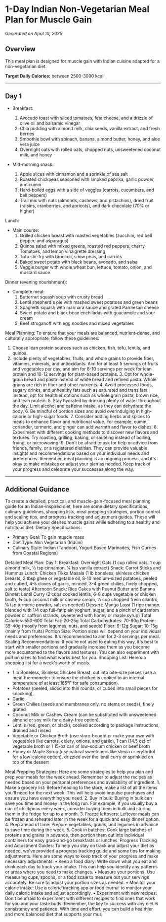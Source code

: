 # 1-Day Indian Non-Vegetarian Meal Plan for Muscle Gain

*Generated on April 10, 2025*

## Overview

This meal plan is designed for muscle gain with Indian cuisine adapted for a non-vegetarian diet.

**Target Daily Calories:** between 2500-3000 kcal

---

## Day 1


- Breakfast:
  1. Avocado toast with sliced tomatoes, feta cheese, and a drizzle of olive oil and balsamic vinegar
  2. Chia pudding with almond milk, chia seeds, vanilla extract, and fresh berries
  3. Smoothie bowl with spinach, banana, almond butter, honey, and aloe vera juice
  4. Overnight oats with rolled oats, chopped nuts, unsweetened coconut milk, and honey

- Mid-morning snack:
   1. Apple slices with cinnamon and a sprinkle of sea salt
   2. Roasted chickpeas seasoned with smoked paprika, garlic powder, and cumin
   3. Hard-boiled eggs with a side of veggies (carrots, cucumbers, and bell peppers)
   4. Trail mix with nuts (almonds, cashews, and pistachios), dried fruit (raisins, cranberries, and apricots), and dark chocolate (70% or higher)

Lunch:
- Main course:
    1. Grilled chicken breast with roasted vegetables (zucchini, red bell pepper, and asparagus)
    2. Quinoa salad with mixed greens, roasted red peppers, cherry Tomatoes, and lemon vinaigrette dressing
    3. Tofu stir-fry with broccoli, snow peas, and carrots
    4. Baked sweet potato with black beans, avocado, and salsa
    5. Veggie burger with whole wheat bun, lettuce, tomato, onion, and mustard sauce

Dinner (evening nourishment):
- Complete meal:
     1. Butternut squash soup with crusty bread
     2. Lentil shepherd's pie with mashed sweet potatoes and green beans
     3. Spaghetti squash with marinara sauce and grated Parmesan cheese
     4. Sweet potato and black bean enchiladas with guacamole and sour cream
     5. Beef stroganoff with egg noodles and mixed vegetables

Meal Planning:
To ensure that your meals are balanced, nutrient-dense, and culturally appropriate, follow these guidelines:
 1. Choose lean protein sources such as chicken, fish, tofu, lentils, and quinoa.
 2. Include plenty of vegetables, fruits, and whole grains to provide fiber, vitamins, minerals, and antioxidants. Aim for at least 5 servings of fruits and vegetables per day, and aim for 8-10 servings per week for lean protein and 10-12 servings for plant-based proteins. 3. Opt for whole-grain bread and pasta instead of white bread and refined pasta. Whole grains are rich in fiber and other nutrients. 4. Avoid processed foods, sugary drinks, and unhealthy fats such as saturated and trans fats. Instead, opt for healthier options such as whole grain pasta, brown rice, and lean protein. 5. Stay hydrated by drinking plenty of water throughout the day. Limit alcohol and caffeine intake, as they can dehydrate the body. 6. Be mindful of portion sizes and avoid overindulging in high-calorie or high-sugar foods. 7. Consider adding herbs and spices to meals to enhance flavor and nutritional value. For example, cumin, coriander, turmeric, and ginger can add warmth and flavor to dishes. 8. Experiment with different cooking methods to discover new flavors and textures. Try roasting, grilling, baking, or sautéing instead of boiling, frying, or microwaving. 9. Don't be afraid to ask for help or advice from friends, family, or a registered dietitian. They can provide valuable insights and recommendations based on your individual needs and preferences. Remember, meal planning is an ongoing process, and it's okay to make mistakes or adjust your plan as needed. Keep track of your progress and celebrate your successes along the way.

---

## Additional Guidance


To create a detailed, practical, and muscle-gain-focused meal planning guide for an Indian-inspired diet, here are some dietary specifications, culinary guidelines, shopping lists, meal prepping strategies, portion control and scaling tips, and progress tracking and adjustment guides. These will help you achieve your desired muscle gains while adhering to a healthy and nutritious diet.
Dietary Specifications:
- Primary Goal: To gain muscle mass
- Diet Type: Non Vegetarian (Indian)
- Culinary Style: Indian (Tandoori, Yogurt Based Marinades, Fish Curries from Coastal Regions)

Detailed Meal Plan:
Day 1:
Breakfast: Overnight Oats (1 cup rolled oats, 1 cup almond milk, ½ tsp cinnamon, ¼ tsp vanilla extract)
Snack: Carrot Sticks and Hummus
Lunch: Chicken Tikka Masala (1 lb boneless, skinless chicken breasts, 2 tbsp ghee or vegetable oil, 8-10 medium-sized potatoes, peeled and cubed, 4-5 cloves of garlic, minced, 3-4 green chilies, finely chopped, salt to taste)
Afternoon Snack: Rice Cakes with Peanut Butter and Banana
Dinner: Lentil Curry (2 cups cooked lentils, 6-8 cups vegetable or chicken broth, ¾ cup coconut milk or cashew cream, ⅓ cup chopped fresh cilantro, ⅛ tsp turmeric powder, salt as needed)
Dessert: Mango Lassi (1 ripe mango, blended with 1/4 cup full-fat plain yoghurt, sugar, and a pinch of cardamom powder or saffron strands, sweetened with honey or maple syrup)
Total Calories: 550-600
Total Fat: 20-25g
Total Carbohydrates: 70-80g
Protein: 35-40g (mostly from legumes, nuts, and seeds)
Fiber: 9-12g
Sugar: 10-15g (mainly from fruits)
Portion Size: Portion sizes will depend on your individual needs and preferences. It's recommended to aim for 2-3 servings per meal.
Scaling Recommendations: If you're not used to eating this way, it's best to start with smaller portions and gradually increase them as you become more accustomed to the flavors and textures. You can also experiment with portion sizes to find what works best for you.
Shopping List: Here's a shopping list for a week's worth of meals.
- 1 lb Boneless, Skinless Chicken Breast, cut into bite-size pieces (use a meat thermometer to ensure the chicken is cooked to an internal temperature of at least 165°F for safe consumption).
- Potatoes (peeled, sliced into thin rounds, or cubed into small pieces for snacking),
- Garlic,
- Green Chilies (seeds and membranes only, no stems or seeds), finely grated
- Coconut Milk or Cashew Cream (can be substituted with unsweetened almond or soy milk for a dairy-free option), 
- Lentils (red, green, or black), cooked according to package instructions, drained and rinsed
- Vegetable or Chicken Broth (use store-bought or make your own with vegetables like carrots, celery, onions, and garlic), 1 can (14.5 oz) of vegetable broth or 1 15-oz can of low-sodium chicken or beef broth
- Honey or Maple Syrup (use natural sweeteners like stevia or erythritol for a low-calorie option), drizzled over the lentil curry or sprinkled on top of the dessert

Meal Prepping Strategies:
Here are some strategies to help you plan and prep your meals for the week ahead. Remember to adjust the recipes as needed based on your personal preferences and availability of ingredient. 1. Make a grocery list: Before heading to the store, make a list of all the items you'll need for the next week. This will help avoid impulse purchases and ensure you have everything you need. 2. Buy in bulk: Buying in bulk can save you time and money in the long run. For example, if you usually buy a can of chickpeas every week, consider buying them in bulk and storing them in the fridge for up to a month. 3. Freeze leftovers: Leftover meals can be frozen and reheated later in the week for a quick and easy dinner option. 4. Prep ahead of time: Prepare vegetables, grains, and legumes in advance to save time during the week. 5. Cook in batches: Cook large batches of proteins and grains in advance, then portion them out into individual containers for easy grab-and-go breakfasts or lunches. Progress Tracking and Adjustment Guides:
To help you stay on track and adjust your diet as needed, we've provided a progress tracking guide and some tips for making adjustments. Here are some ways to keep track of your progress and make necessary adjustments:
• Keep a food diary: Write down what you eat and drink each day to track your intake. This can help you identify any patterns or areas where you need to make changes. • Measure your portions: Use measuring cups, spoons, or a food scale to measure out your servings accurately. Be sure to adjust your portion sizes as needed. • Monitor your calorie intake: Use a calorie tracking app or food journal to monitor your daily caloric intake and adjust accordingly. • Experiment with new recipes: Don't be afraid to experiment with different recipes to find ones that work for you and your taste buds. Remember, the key to success with any diet is consistency and patience. With time and effort, you can build a healthier and more balanced diet that supports your mus